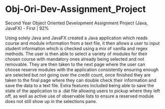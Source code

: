 # Obj-Ori-Dev-Assignment_Project
Second Year Object Oriented Development Assignment Project (Java, JavaFX) - First | 92%

Using solely Java and JavaFX created a Java application which reads course and module information from a text file, it then allows a user to input student information which is checked using a mix of vanilla and regex methods. The user is then able to select a variety of modules for their chosen course with mandatory ones already being selected and not removable. They are then taken to the next page where the user can choose reserve modules with the application consistently ensuring enough are selected but not going over the credit count, once finished they are taken to the final page where they can double check their information and save the data to a text file. Extra features included being able to save the state of the application to a .dat file allowing users to pickup where they left off, as well as active use of observable lists to ensure a reserved module does not still show up in the selections pane. 

